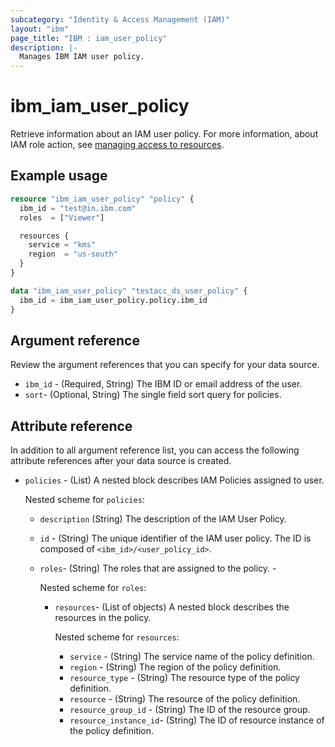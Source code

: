 ```yaml
---
subcategory: "Identity & Access Management (IAM)"
layout: "ibm"
page_title: "IBM : iam_user_policy"
description: |-
  Manages IBM IAM user policy.
---
```


# ibm_iam_user_policy

Retrieve information about an IAM user policy. For more information, about IAM role action, see [managing access to resources](https://cloud.ibm.com/docs/account?topic=account-assign-access-resources).

## Example usage

```terraform
resource "ibm_iam_user_policy" "policy" {
  ibm_id = "test@in.ibm.com"
  roles  = ["Viewer"]

  resources {
    service = "kms"
    region  = "us-south"
  }
}

data "ibm_iam_user_policy" "testacc_ds_user_policy" {
  ibm_id = ibm_iam_user_policy.policy.ibm_id
}

```

## Argument reference

Review the argument references that you can specify for your data source.

- `ibm_id` - (Required, String) The IBM ID or email address of the user.
- `sort`- (Optional, String) The single field sort query for  policies.

## Attribute reference

In addition to all argument reference list, you can access the following attribute references after your data source is created.

- `policies` - (List) A nested block describes IAM Policies assigned to user.

  Nested scheme for `policies`:
  - `description`  (String) The description of the IAM User Policy.
  - `id` - (String) The unique identifier of the IAM user policy. The ID is composed of `<ibm_id>/<user_policy_id>`.
  - `roles`-  (String) The roles that are assigned to the policy.	-
  
    Nested scheme for `roles`:
    - `resources`- (List of objects) A nested block describes the resources in the policy.

      Nested scheme for `resources`:
      -  `service` - (String) The service name of the policy definition. 
      - `region` - (String) The region of the policy definition.
      - `resource_type` - (String) The resource type of the policy definition.
      - `resource` - (String) The resource of the policy definition.
      - `resource_group_id` - (String) The ID of the resource group.
      - `resource_instance_id`- (String) The ID of resource instance of the policy definition.
